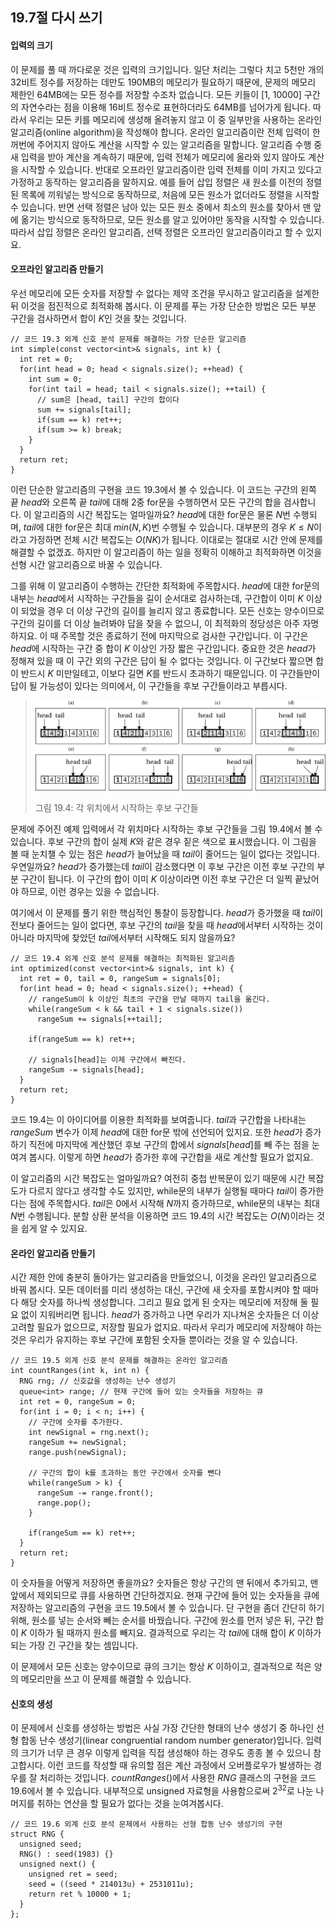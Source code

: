 ## 19.7절 다시 쓰기

#### 입력의 크기

이 문제를 풀 때 까다로운 것은 입력의 크기입니다. 일단 처리는 그렇다 치고 5천만 개의 32비트 정수를 저장하는 데만도 190MB의 메모리가 필요하기 때문에, 문제의 메모리 제한인 64MB에는 모든 정수를 저장할 수조차 없습니다. 모든 키들이 [1, 10000] 구간의 자연수라는 점을 이용해 16비트 정수로 표현하더라도 64MB를 넘어가게 됩니다. 따라서 우리는 모든 키를 메모리에 생성해 올려놓지 않고 이 중 일부만을 사용하는 온라인 알고리즘(online algorithm)을 작성해야 합니다. 온라인 알고리즘이란 전체 입력이 한꺼번에 주어지지 않아도 계산을 시작할 수 있는 알고리즘을 말합니다. 알고리즘 수행 중 새 입력을 받아 계산을 계속하기 때문에, 입력 전체가 메모리에 올라와 있지 않아도 계산을 시작할 수 있습니다. 반대로 오프라인 알고리즘이란 입력 전체를 이미 가지고 있다고 가정하고 동작하는 알고리즘을 말하지요. 예를 들어 삽입 정렬은 새 원소를 이전의 정렬된 목록에 끼워넣는 방식으로 동작하므로, 처음에 모든 원소가 없더라도 정렬을 시작할 수 있습니다. 반면 선택 정렬은 남아 있는 모든 원소 중에서 최소의 원소를 찾아서 맨 앞에 옮기는 방식으로 동작하므로, 모든 원소를 알고 있어야만 동작을 시작할 수 있습니다. 따라서 삽입 정렬은 온라인 알고리즘, 선택 정렬은 오프라인 알고리즘이라고 할 수 있지요. 

#### 오프라인 알고리즘 만들기

우선 메모리에 모든 숫자를 저장할 수 없다는 제약 조건을 무시하고 알고리즘을 설계한 뒤 이것을 점진적으로 최적화해 봅시다. 이 문제를 푸는 가장 단순한 방법은 모든 부분 구간을 검사하면서 합이 $K$인 것을 찾는 것입니다. 

	// 코드 19.3 외계 신호 분석 문제를 해결하는 가장 단순한 알고리즘
	int simple(const vector<int>& signals, int k) {
	  int ret = 0;
	  for(int head = 0; head < signals.size(); ++head) {
		int sum = 0;
		for(int tail = head; tail < signals.size(); ++tail) {
		  // sum은 [head, tail] 구간의 합이다
		  sum += signals[tail];  
		  if(sum == k) ret++;
		  if(sum >= k) break;
		}   
	  }
	  return ret;
	}

이런 단순한 알고리즘의 구현을 코드 19.3에서 볼 수 있습니다. 이 코드는 구간의 왼쪽 끝 $head$와 오른쪽 끝 $tail$에 대해 2중 for문을 수행하면서 모든 구간의 합을 검사합니다. 이 알고리즘의 시간 복잡도는 얼마일까요? $head$에 대한 for문은 물론 $N$번 수행되며, $tail$에 대한 for문은 최대 $min(N, K)$번 수행될 수 있습니다. 대부분의 경우 $K \le N$이라고 가정하면 전체 시간 복잡도는 $O(NK)$가 됩니다. 이대로는 절대로 시간 안에 문제를 해결할 수 없겠죠. 하지만 이 알고리즘이 하는 일을 정확히 이해하고 최적화하면 이것을 선형 시간 알고리즘으로 바꿀 수 있습니다.

그를 위해 이 알고리즘이 수행하는 간단한 최적화에 주목합시다. $head$에 대한 for문의 내부는 $head$에서 시작하는 구간들을 길이 순서대로 검사하는데, 구간합이 이미 $K$ 이상이 되었을 경우 더 이상 구간의 길이를 늘리지 않고 종료합니다. 모든 신호는 양수이므로 구간의 길이를 더 이상 늘려봐야 답을 찾을 수 없으니, 이 최적화의 정당성은 아주 자명하지요. 이 때 주목할 것은 종료하기 전에 마지막으로 검사한 구간입니다. 이 구간은 $head$에 시작하는 구간 중 합이 $K$ 이상인 가장 짧은 구간입니다. 중요한 것은 $head$가 정해져 있을 때 이 구간 외의 구간은 답이 될 수 없다는 것입니다. 이 구간보다 짧으면 합이 반드시 $K$ 미만일테고, 이보다 길면 $K$를 반드시 초과하기 때문입니다. 이 구간들만이 답이 될 가능성이 있다는 의미에서, 이 구간들을 후보 구간들이라고 부릅시다.

> <img src="/static/img/rolling-windows.png"/>
>
> 그림 19.4: 각 위치에서 시작하는 후보 구간들

문제에 주어진 예제 입력에서 각 위치마다 시작하는 후보 구간들을 그림 19.4에서 볼 수 있습니다. 후보 구간의 합이 실제 $K$와 같은 경우 짙은 색으로 표시했습니다. 이 그림을 볼 때 눈치챌 수 있는 점은 $head$가 늘어났을 때 $tail$이 줄어드는 일이 없다는 것입니다. 우연일까요? $head$가 증가했는데 $tail$이 감소했다면 이 후보 구간은 이전 후보 구간의 부분 구간이 됩니다. 이 구간의 합이 이미 $K$ 이상이라면 이전 후보 구간은 더 일찍 끝났어야 하므로, 이런 경우는 있을 수 없습니다.

여기에서 이 문제를 풀기 위한 핵심적인 통찰이 등장합니다. $head$가 증가했을 때 $tail$이 전보다 줄어드는 일이 없다면, 후보 구간의 $tail$을 찾을 때 $head$에서부터 시작하는 것이 아니라 마지막에 찾았던 $tail$에서부터 시작해도 되지 않을까요? 

	// 코드 19.4 외계 신호 분석 문제를 해결하는 최적화된 알고리즘
	int optimized(const vector<int>& signals, int k) {
	  int ret = 0, tail = 0, rangeSum = signals[0];
	  for(int head = 0; head < signals.size(); ++head) {
		// rangeSum이 k 이상인 최초의 구간을 만날 때까지 tail을 옮긴다.
		while(rangeSum < k && tail + 1 < signals.size()) 
		  rangeSum += signals[++tail];

		if(rangeSum == k) ret++;

		// signals[head]는 이제 구간에서 빠진다.
		rangeSum -= signals[head];
	  }
	  return ret;
	}

코드 19.4는 이 아이디어를 이용한 최적화를 보여줍니다. $tail$과 구간합을 나타내는 $rangeSum$ 변수가 이제 $head$에 대한 for문 밖에 선언되어 있지요. 또한 $head$가 증가하기 직전에 마지막에 계산했던 후보 구간의 합에서 $signals[head]$를 빼 주는 점을 눈여겨 봅시다. 이렇게 하면 $head$가 증가한 후에 구간합을 새로 계산할 필요가 없지요.

이 알고리즘의 시간 복잡도는 얼마일까요? 여전히 중첩 반복문이 있기 때문에 시간 복잡도가 다르지 않다고 생각할 수도 있지만, while문의 내부가 실행될 때마다 $tail$이 증가한다는 점에 주목합시다. $tail$은 0에서 시작해 $N$까지 증가하므로, while문의 내부는 최대 $N$번 수행됩니다. 분할 상환 분석을 이용하면 코드 19.4의 시간 복잡도는 $O(N)$이라는 것을 쉽게 알 수 있지요.

#### 온라인 알고리즘 만들기

시간 제한 안에 충분히 돌아가는 알고리즘을 만들었으니, 이것을 온라인 알고리즘으로 바꿔 봅시다. 모든 데이터를 미리 생성하는 대신, 구간에 새 숫자를 포함시켜야 할 때마다 해당 숫자를 하나씩 생성합니다. 그리고 필요 없게 된 숫자는 메모리에 저장해 둘 필요 없이 지워버리면 됩니다. $head$가 증가하고 나면 우리가 지나쳐온 숫자들은 더 이상 고려할 필요가 없으므로, 저장할 필요가 없지요. 따라서 우리가 메모리에 저장해야 하는 것은 우리가 유지하는 후보 구간에 포함된 숫자들 뿐이라는 것을 알 수 있습니다.

	// 코드 19.5 외계 신호 분석 문제를 해결하는 온라인 알고리즘
	int countRanges(int k, int n) {
	  RNG rng; // 신호값을 생성하는 난수 생성기
	  queue<int> range; // 현재 구간에 들어 있는 숫자들을 저장하는 큐                                                                               
	  int ret = 0, rangeSum = 0;
	  for(int i = 0; i < n; i++) {
		// 구간에 숫자를 추가한다.
		int newSignal = rng.next();
		rangeSum += newSignal;
		range.push(newSignal);

		// 구간의 합이 k를 초과하는 동안 구간에서 숫자를 뺀다
		while(rangeSum > k) {
		  rangeSum -= range.front();
		  range.pop();
		}   

		if(rangeSum == k) ret++;
	  }
	  return ret;
	}

이 숫자들을 어떻게 저장하면 좋을까요? 숫자들은 항상 구간의 맨 뒤에서 추가되고, 맨 앞에서 제외되므로 큐를 사용하면 간단하겠지요. 현재 구간에 들어 있는 숫자들을 큐에 저장하는 알고리즘의 구현을 코드 19.5에서 볼 수 있습니다. 단 구현을 좀더 간단히 하기 위해, 원소를 넣는 순서와 빼는 순서를 바꿨습니다. 구간에 원소를 먼저 넣은 뒤, 구간 합이 $K$ 이하가 될 때까지 원소를 빼지요. 결과적으로 우리는 각 $tail$에 대해 합이 $K$ 이하가 되는 가장 긴 구간을 찾는 셈입니다.

이 문제에서 모든 신호는 양수이므로 큐의 크기는 항상 $K$ 이하이고, 결과적으로 적은 양의 메모리만을 쓰고 이 문제를 해결할 수 있습니다.

#### 신호의 생성

이 문제에서 신호를 생성하는 방법은 사실 가장 간단한 형태의 난수 생성기 중 하나인 선형 합동 난수 생성기(linear congruential random number generator)입니다. 입력의 크기가 너무 큰 경우 이렇게 입력을 직접 생성해야 하는 경우도 종종 볼 수 있으니 참고합시다. 이런 코드를 작성할 때 유의할 점은 계산 과정에서 오버플로우가 발생하는 경우를 잘 처리하는 것입니다. $countRanges()$에서 사용한 $RNG$ 클래스의 구현을 코드 19.6에서 볼 수 있습니다. 내부적으로 unsigned 자료형을 사용함으로써 $2^{32}$로 나눈 나머지를 취하는 연산을 할 필요가 없다는 것을 눈여겨봅시다.

	// 코드 19.6 외계 신호 분석 문제에서 사용하는 선형 합동 난수 생성기의 구현
	struct RNG {
	  unsigned seed;
	  RNG() : seed(1983) {}
	  unsigned next() {
		unsigned ret = seed;
		seed = ((seed * 214013u) + 2531011u);
		return ret % 10000 + 1;
	  }
	};


